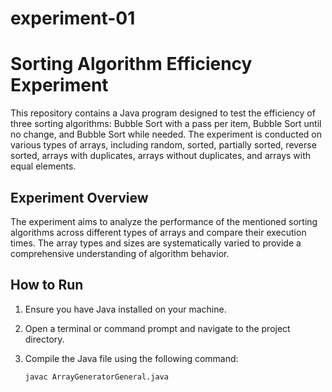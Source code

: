# experiment-01

# Sorting Algorithm Efficiency Experiment

This repository contains a Java program designed to test the efficiency of three sorting algorithms: Bubble Sort with a pass per item, Bubble Sort until no change, and Bubble Sort while needed. The experiment is conducted on various types of arrays, including random, sorted, partially sorted, reverse sorted, arrays with duplicates, arrays without duplicates, and arrays with equal elements.

## Experiment Overview

The experiment aims to analyze the performance of the mentioned sorting algorithms across different types of arrays and compare their execution times. The array types and sizes are systematically varied to provide a comprehensive understanding of algorithm behavior.

## How to Run

1. Ensure you have Java installed on your machine.

2. Open a terminal or command prompt and navigate to the project directory.

3. Compile the Java file using the following command:

   ```bash
   javac ArrayGeneratorGeneral.java


